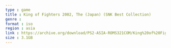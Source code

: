 ```yaml
---
type : game
title : King of Fighters 2002, The (Japan) (SNK Best Collection)
genre : 
format : iso
region : asia
link : https://archive.org/download/PS2-ASIA-ROMS321COM/King%20of%20Fighters%202002%2C%20The%20%28Japan%29%20%28SNK%20Best%20Collection%29.7z
size : 3.1GB
---
```

